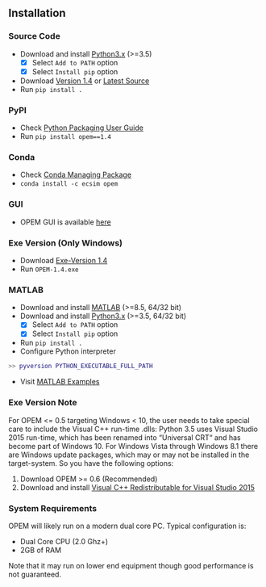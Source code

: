 ## Installation		

### Source Code
- Download and install [Python3.x](https://www.python.org/downloads/) (>=3.5)
	- [x] Select `Add to PATH` option
	- [x] Select `Install pip` option
- Download [Version 1.4](https://github.com/ecsim/opem/archive/v1.4.zip) or [Latest Source ](https://github.com/ecsim/opem/archive/master.zip)
- Run `pip install .`			

### PyPI
- Check [Python Packaging User Guide](https://packaging.python.org/installing/)     
- Run `pip install opem==1.4`

### Conda
- Check [Conda Managing Package](https://conda.io)
- `conda install -c ecsim opem`

### GUI
- OPEM GUI is available [here](https://github.com/ECSIM/gopem)			

### Exe Version (Only Windows)
- Download [Exe-Version 1.4](https://github.com/ECSIM/opem/releases/download/v1.4/OPEM-1.4.exe)
- Run `OPEM-1.4.exe`

### MATLAB
- Download and install [MATLAB](https://www.mathworks.com/products/matlab.html) (>=8.5, 64/32 bit)
- Download and install [Python3.x](https://www.python.org/downloads/) (>=3.5, 64/32 bit) 
	- [x] Select `Add to PATH` option
	- [x] Select `Install pip` option
- Run `pip install .`
- Configure Python interpreter
```matlab
>> pyversion PYTHON_EXECUTABLE_FULL_PATH
```
- Visit [MATLAB Examples](https://github.com/ECSIM/opem/tree/master/MATLAB)			

### Exe Version Note
For OPEM <= 0.5 targeting Windows < 10, the user needs to take special care to include the Visual C++ run-time .dlls: Python 3.5 uses Visual Studio 2015 run-time, which has been renamed into “Universal CRT“ and has become part of Windows 10. For Windows Vista through Windows 8.1 there are Windows update packages, which may or may not be installed in the target-system. So you have the following options:

1. Download OPEM >= 0.6 (Recommended)
2. Download and install [Visual C++ Redistributable for Visual Studio 2015](https://www.microsoft.com/en-us/download/details.aspx?id=48145)


### System Requirements
OPEM will likely run on a modern dual core PC. Typical configuration is:

- Dual Core CPU (2.0 Ghz+)
- 2GB of RAM

Note that it may run on lower end equipment though good performance is not guaranteed.